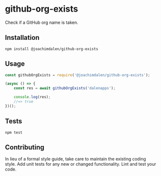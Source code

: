 # github-org-exists

Check if a GitHub org name is taken.

## Installation

`npm install @joachimdalen/github-org-exists`

## Usage

```js
const githubOrgExists = require('@joachimdalen/github-org-exists');

(async () => {
	const res = await githubOrgExists('dalenapps');

	console.log(res);
	//=> true
})();
```

## Tests

`npm test`

## Contributing

In lieu of a formal style guide, take care to maintain the existing coding style. Add unit tests for any new or changed functionality. Lint and test your code.
